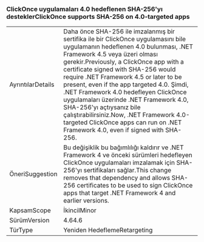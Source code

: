 ### <a name="clickonce-supports-sha-256-on-40-targeted-apps"></a><span data-ttu-id="77b11-101">ClickOnce uygulamaları 4.0 hedeflenen SHA-256'yı destekler</span><span class="sxs-lookup"><span data-stu-id="77b11-101">ClickOnce supports SHA-256 on 4.0-targeted apps</span></span>

|   |   |
|---|---|
|<span data-ttu-id="77b11-102">Ayrıntılar</span><span class="sxs-lookup"><span data-stu-id="77b11-102">Details</span></span>|<span data-ttu-id="77b11-103">Daha önce SHA-256 ile imzalanmış bir sertifika ile bir ClickOnce uygulamasını bile uygulamanın hedeflenen 4.0 bulunması, .NET Framework 4.5 veya üzeri olması gerekir.</span><span class="sxs-lookup"><span data-stu-id="77b11-103">Previously, a ClickOnce app with a certificate signed with SHA-256 would require .NET Framework 4.5 or later to be present, even if the app targeted 4.0.</span></span> <span data-ttu-id="77b11-104">Şimdi, .NET Framework 4.0 hedefleyen ClickOnce uygulamaları üzerinde .NET Framework 4.0, SHA-256'yı açtıysanız bile çalıştırabilirsiniz.</span><span class="sxs-lookup"><span data-stu-id="77b11-104">Now, .NET Framework 4.0-targeted ClickOnce apps can run on .NET Framework 4.0, even if signed with SHA-256.</span></span>|
|<span data-ttu-id="77b11-105">Öneri</span><span class="sxs-lookup"><span data-stu-id="77b11-105">Suggestion</span></span>|<span data-ttu-id="77b11-106">Bu değişiklik bu bağımlılığı kaldırır ve .NET Framework 4 ve önceki sürümleri hedefleyen ClickOnce uygulamaları imzalamak için SHA-256'yı sertifikaları sağlar.</span><span class="sxs-lookup"><span data-stu-id="77b11-106">This change removes that dependency and allows SHA-256 certificates to be used to sign ClickOnce apps that target .NET Framework 4 and earlier versions.</span></span>|
|<span data-ttu-id="77b11-107">Kapsam</span><span class="sxs-lookup"><span data-stu-id="77b11-107">Scope</span></span>|<span data-ttu-id="77b11-108">İkincil</span><span class="sxs-lookup"><span data-stu-id="77b11-108">Minor</span></span>|
|<span data-ttu-id="77b11-109">Sürüm</span><span class="sxs-lookup"><span data-stu-id="77b11-109">Version</span></span>|<span data-ttu-id="77b11-110">4.6</span><span class="sxs-lookup"><span data-stu-id="77b11-110">4.6</span></span>|
|<span data-ttu-id="77b11-111">Tür</span><span class="sxs-lookup"><span data-stu-id="77b11-111">Type</span></span>|<span data-ttu-id="77b11-112">Yeniden Hedefleme</span><span class="sxs-lookup"><span data-stu-id="77b11-112">Retargeting</span></span>|

